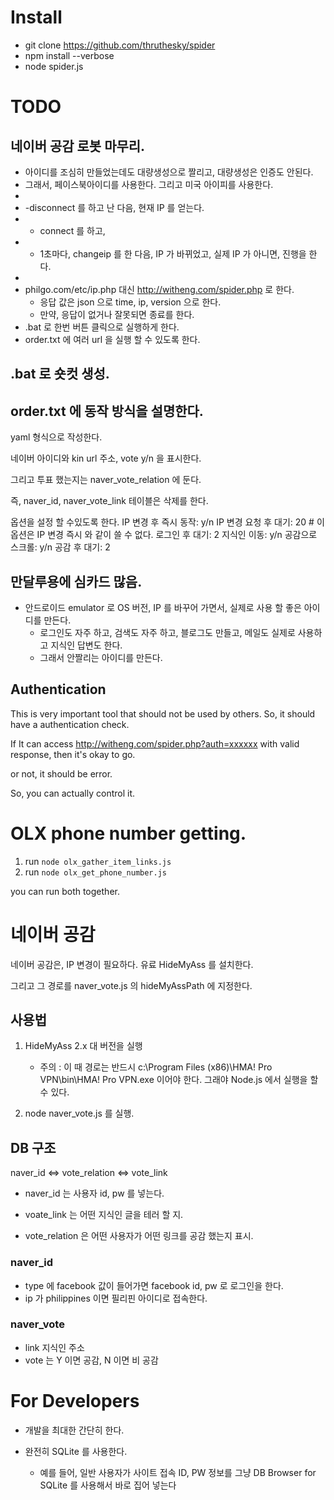 

# Install

* git clone https://github.com/thruthesky/spider
* npm install --verbose
* node spider.js



# TODO

## 네이버 공감 로봇 마무리.

* 아이디를 조심히 만들었는데도 대량생성으로 짤리고, 대량생성은 인증도 안된다.
* 그래서, 페이스북아이디를 사용한다. 그리고 미국 아이피를 사용한다.
* 
* -disconnect 를 하고 난 다음, 현재 IP 를 얻는다.
* - connect 를 하고,
* - 1초마다, changeip 를 한 다음, IP 가 바뀌었고, 실제 IP 가 아니면, 진행을 한다.
* 
* philgo.com/etc/ip.php 대신 http://witheng.com/spider.php 로 한다.
    * 응답 값은 json 으로 time, ip, version 으로 한다.
    * 만약, 응답이 없거나 잘못되면 종료를 한다.
* .bat 로 한번 버튼 클릭으로 실행하게 한다.
* order.txt 에 여러 url 을 실행 할 수 있도록 한다.

## .bat 로 숏컷 생성.

## order.txt 에 동작 방식을 설명한다.

yaml 형식으로 작성한다.

네이버 아이디와 kin url 주소, vote y/n 을 표시한다.

그리고 투표 했는지는 naver_vote_relation 에 둔다.

즉, naver_id, naver_vote_link 테이블은 삭제를 한다.

옵션을 설정 할 수있도록 한다.
IP 변경 후 즉시 동작: y/n
IP 변경 요청 후 대기: 20 # 이 옵션은 IP 변경 즉시 와 같이 쓸 수 없다. 
로그인 후 대기: 2
지식인 이동: y/n
공감으로 스크롤: y/n
공감 후 대기: 2




## 만달루용에 심카드 많음.

* 안드로이드 emulator 로 OS 버전, IP 를 바꾸어 가면서, 실제로 사용 할 좋은 아이디를 만든다.
    * 로그인도 자주 하고, 검색도 자주 하고, 블로그도 만들고, 메일도 실제로 사용하고 지식인 답변도 한다.
    * 그래서 안짤리는 아이디를 만든다.




## Authentication


This is very important tool that should not be used by others.
So, it should have a authentication check.

If It can access http://witheng.com/spider.php?auth=xxxxxx with valid response, then it's okay to go.

or not, it should be error.

So, you can actually control it.





# OLX phone number getting.

1. run `node olx_gather_item_links.js`
2. run `node olx_get_phone_number.js`

you can run both together.


# 네이버 공감

네이버 공감은, IP 변경이 필요하다. 유료 HideMyAss 를 설치한다.

그리고 그 경로를 naver_vote.js 의 hideMyAssPath 에 지정한다.

## 사용법

1. HideMyAss 2.x 대 버전을 실행

    * 주의 : 이 때 경로는 반드시 c:\Program Files (x86)\HMA! Pro VPN\bin\HMA! Pro VPN.exe 이어야 한다.
        그래야 Node.js 에서 실행을 할 수 있다.

2. node naver_vote.js 를 실행.

## DB 구조

naver_id <=> vote_relation <=> vote_link

* naver_id 는 사용자 id, pw 를 넣는다.

* voate_link 는 어떤 지식인 글을 테러 할 지.

* vote_relation 은 어떤 사용자가 어떤 링크를 공감 했는지 표시.


### naver_id

* type 에 facebook 값이 들어가면 facebook id, pw 로 로그인을 한다.
* ip 가 philippines 이면 필리핀 아이디로 접속한다.


### naver_vote

* link 지식인 주소
* vote 는 Y 이면 공감, N 이면 비 공감


# For Developers

* 개발을 최대한 간단히 한다.

* 완전히 SQLite 를 사용한다.

    * 예를 들어, 일반 사용자가 사이트 접속 ID, PW 정보를 그냥 DB Browser for SQLite 를 사용해서 바로 집어 넣는다
